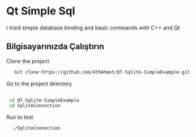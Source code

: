 
# Qt Simple Sql 

I tried simple database binding and basic commands with C++ and Qt


## Bilgisayarınızda Çalıştırın

Clone the project

```bash
   Git clone https://github.com/4thAhmet/QT-Sqlite-SimpleExample.git

```

Go to the project directory

```bash
  
 cd QT-Sqlite-SimpleExample
 cd SqliteConnection
```
Run to test

```bash
  ./SqliteConnection
```

  